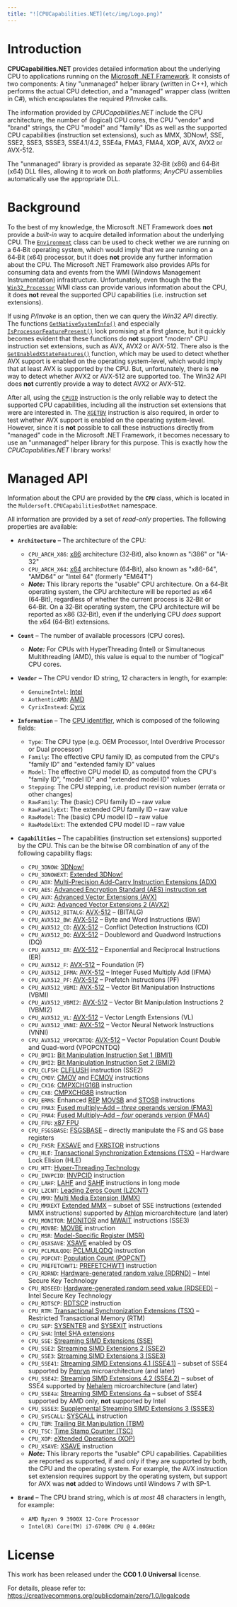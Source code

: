 ```yaml
---
title: "![CPUCapabilities.NET](etc/img/Logo.png)"
---
```



Introduction
============

**CPUCapabilities.NET** provides detailed information about the underlying CPU to applications running on the [Microsoft .NET Framework](https://en.wikipedia.org/wiki/.NET_Framework). It consists of two components: A tiny "unmanaged" helper library (written in C++), which performs the actual CPU detection, and a "managed" wrapper class (written in C#), which encapsulates the required P/Invoke calls.

The information provided by *CPUCapabilities.NET* include the CPU architecture, the number of (logical) CPU cores, the CPU "vendor" and "brand" strings, the CPU "model" and "family" IDs as well as the supported CPU capabilities (instruction set extensions), such as MMX, 3DNow!, SSE, SSE2, SSE3, SSSE3, SSE4.1/4.2, SSE4a, FMA3, FMA4, XOP, AVX, AVX2 or AVX-512.

The "unmanaged" library is provided as separate 32&#8209;Bit (x86) and 64&#8209;Bit (x64) DLL files, allowing it to work on *both* platforms; *AnyCPU* assemblies automatically use the appropriate DLL.


Background
==========

To the best of my knowledge, the Microsoft .NET Framework does **not** provide a *built-in* way to acquire detailed information about the underlying CPU. The [`Environment`](https://docs.microsoft.com/de-de/dotnet/api/system.environment?view=netframework-4.5) class can be used to check wether we are running on a 64&#8209;Bit operating system, which would imply that we are running on a 64&#8209;Bit (x64) processor, but it does **not** provide any further information about the CPU. The Microsoft .NET Framework also provides APIs for consuming data and events from the WMI (Windows Management Instrumentation) infrastructure. Unfortunately, even though the the [`Win32_Processor`](https://docs.microsoft.com/en-us/windows/win32/cimwin32prov/win32-processor) WMI class can provide various information about the CPU, it does **not** reveal the supported CPU capabilities (i.e. instruction set extensions).

If using *P/Invoke* is an option, then we can query the *Win32 API* directly. The functions [`GetNativeSystemInfo()`](https://docs.microsoft.com/en-us/windows/win32/api/sysinfoapi/nf-sysinfoapi-getnativesysteminfo) and especially [`IsProcessorFeaturePresent()`](https://docs.microsoft.com/en-us/windows/win32/api/processthreadsapi/nf-processthreadsapi-isprocessorfeaturepresent) look promising at a first glance, but it quickly becomes evident that these functions do **not** support "modern" CPU instruction set extensions, such as AVX, AVX2 or AVX-512. There also is the [`GetEnabledXStateFeatures()`](https://docs.microsoft.com/en-us/windows/win32/api/winbase/nf-winbase-getenabledxstatefeatures) function, which may be used to detect whether AVX support is enabled on the operating system-level, which would imply that at least AVX is supported by the CPU. But, unfortunately, there is **no** way to detect whether AVX2 or AVX-512 are supported too. The Win32 API does **not** currently provide a way to detect AVX2 or AVX-512.

After all, using the [`CPUID`](https://en.wikipedia.org/wiki/CPUID) instruction is the only reliable way to detect the supported CPU capabilities, including all the instruction set extensions that were are interested in. The [`XGETBV`](https://www.felixcloutier.com/x86/xgetbv) instruction is also required, in order to test whether AVX support is enabled on the operating system-level. However, since it is **not** possible to call these instructions directly from "managed" code in the Microsoft .NET Framework, it becomes necessary to use an "unmanaged" helper library for this purpose. This is exactly how the *CPUCapabilities.NET* library works!


Managed API
===========

Information about the CPU are provided by the **`CPU`** class, which is located in the `Muldersoft.CPUCapabilitiesDotNet` namespace.

All information are provided by a set of *read-only* properties. The following properties are available:

* **`Architecture`** &ndash; The architecture of the CPU:
  * `CPU_ARCH_X86`: [x86](https://en.wikipedia.org/wiki/IA-32) architecture (32&#8209;Bit), also known as "i386" or "IA-32"
  * `CPU_ARCH_X64`: [x64](https://en.wikipedia.org/wiki/X86-64) architecture (64&#8209;Bit), also known as "x86-64", "AMD64" or "Intel 64" (formerly "EM64T")
  * ***Note:*** This library reports the "usable" CPU architecture. On a 64&#8209;Bit operating system, the CPU architecture will be reported as x64 (64&#8209;Bit), regardless of whether the current process is 32&#8209;Bit or 64&#8209;Bit. On a 32&#8209;Bit operating system, the CPU architecture will be reported as x86 (32&#8209;Bit), even if the underlying CPU *does* support the x64 (64&#8209;Bit) extensions.

* **`Count`** &ndash; The number of available processors (CPU cores).  
  *  ***Note:*** For CPUs with HyperThreading (Intel) or Simultaneous Multithreading (AMD), this value is equal to the number of "logical" CPU cores.

* **`Vendor`** &ndash; The CPU vendor ID string, 12 characters in length, for example:
  * `GenuineIntel`: [Intel](https://en.wikipedia.org/wiki/Intel)
  * `AuthenticAMD`: [AMD](https://en.wikipedia.org/wiki/Advanced_Micro_Devices)
  * `CyrixInstead`: [Cyrix](https://en.wikipedia.org/wiki/Cyrix)

* **`Information`** &ndash; The [CPU identifier](https://en.wikipedia.org/wiki/CPUID#EAX=1:_Processor_Info_and_Feature_Bits), which is composed of the following fields:
  * `Type`: The CPU type (e.g. OEM Processor, Intel Overdrive Processor or Dual processor)
  * `Family`: The effective CPU family ID, as computed from the CPU's "family ID" and "extended family ID" values
  * `Model`: The effective CPU model ID, as computed from the CPU's "family ID", "model ID" and "extended model ID" values
  * `Stepping`: The CPU stepping, i.e. product revision number (errata or other changes)
  * `RawFamily`: The (basic) CPU family ID &ndash; raw value
  * `RawFamilyExt`: The extended CPU family ID  &ndash; raw value
  * `RawModel`: The (basic) CPU model ID &ndash; raw value
  * `RawModelExt`: The extended CPU model ID &ndash; raw value

* **`Capabilities`** &ndash; The capabilities  (instruction set extensions) supported by the CPU. This can be the bitwise OR combination of any of the following capability flags:
  * `CPU_3DNOW`: [3DNow!](https://en.wikipedia.org/wiki/3DNow!)
  * `CPU_3DNOWEXT`: [Extended 3DNow!](https://en.wikipedia.org/wiki/3DNow!#3DNow_extensions)
  * `CPU_ADX`: [Multi-Precision Add-Carry Instruction Extensions (ADX)](https://en.wikipedia.org/wiki/Intel_ADX)
  * `CPU_AES`: [Advanced Encryption Standard (AES) instruction set](https://en.wikipedia.org/wiki/AES_instruction_set)
  * `CPU_AVX`: [Advanced Vector Extensions (AVX)](https://en.wikipedia.org/wiki/Advanced_Vector_Extensions)
  * `CPU_AVX2`: [Advanced Vector Extensions 2 (AVX2)](https://en.wikipedia.org/wiki/Advanced_Vector_Extensions#Advanced_Vector_Extensions_2)
  * `CPU_AVX512_BITALG`: [AVX-512](https://en.wikipedia.org/wiki/AVX-512#Instruction_set) &ndash; (BITALG)
  * `CPU_AVX512_BW`: [AVX-512](https://en.wikipedia.org/wiki/AVX-512#Instruction_set) &ndash; Byte and Word Instructions (BW)
  * `CPU_AVX512_CD`: [AVX-512](https://en.wikipedia.org/wiki/AVX-512#Instruction_set) &ndash; Conflict Detection Instructions (CD)
  * `CPU_AVX512_DQ`: [AVX-512](https://en.wikipedia.org/wiki/AVX-512#Instruction_set) &ndash; Doubleword and Quadword Instructions (DQ)
  * `CPU_AVX512_ER`: [AVX-512](https://en.wikipedia.org/wiki/AVX-512#Instruction_set) &ndash; Exponential and Reciprocal Instructions (ER)
  * `CPU_AVX512_F`: [AVX-512](https://en.wikipedia.org/wiki/AVX-512#Instruction_set) &ndash; Foundation (F)
  * `CPU_AVX512_IFMA`: [AVX-512](https://en.wikipedia.org/wiki/AVX-512#Instruction_set) &ndash; Integer Fused Multiply Add (IFMA)
  * `CPU_AVX512_PF`: [AVX-512](https://en.wikipedia.org/wiki/AVX-512#Instruction_set) &ndash; Prefetch Instructions (PF)
  * `CPU_AVX512_VBMI`: [AVX-512](https://en.wikipedia.org/wiki/AVX-512#Instruction_set) &ndash; Vector Bit Manipulation Instructions (VBMI)
  * `CPU_AVX512_VBMI2`: [AVX-512](https://en.wikipedia.org/wiki/AVX-512#Instruction_set) &ndash; Vector Bit Manipulation Instructions 2 (VBMI2)
  * `CPU_AVX512_VL`: [AVX-512](https://en.wikipedia.org/wiki/AVX-512#Instruction_set) &ndash; Vector Length Extensions (VL)
  * `CPU_AVX512_VNNI`: [AVX-512](https://en.wikipedia.org/wiki/AVX-512#Instruction_set) &ndash; Vector Neural Network Instructions (VNNI)
  * `CPU_AVX512_VPOPCNTDQ`: [AVX-512](https://en.wikipedia.org/wiki/AVX-512#Instruction_set) &ndash; Vector Population Count Double and Quad-word (VPOPCNTDQ)
  * `CPU_BMI1`: [Bit Manipulation Instruction Set 1 (BMI1)](https://en.wikipedia.org/wiki/Bit_manipulation_instruction_set#BMI1_(Bit_Manipulation_Instruction_Set_1))
  * `CPU_BMI2`: [Bit Manipulation Instruction Set 2 (BMI2)](https://en.wikipedia.org/wiki/Bit_manipulation_instruction_set#BMI2_(Bit_Manipulation_Instruction_Set_2))
  * `CPU_CLFSH`: [CLFLUSH](https://www.felixcloutier.com/x86/clflush) instruction (SSE2)
  * `CPU_CMOV`: [CMOV](https://www.felixcloutier.com/x86/cmovcc) and [FCMOV](https://en.wikipedia.org/wiki/FCMOV) instructions
  * `CPU_CX16`: [CMPXCHG16B](https://www.felixcloutier.com/x86/cmpxchg8b:cmpxchg16b) instruction
  * `CPU_CX8`: [CMPXCHG8B](https://www.felixcloutier.com/x86/cmpxchg8b:cmpxchg16b) instruction
  * `CPU_ERMS`: Enhanced [REP](https://www.felixcloutier.com/x86/rep:repe:repz:repne:repnz) [MOVSB](https://www.felixcloutier.com/x86/movs:movsb:movsw:movsd:movsq) and [STOSB](https://www.felixcloutier.com/x86/stos:stosb:stosw:stosd:stosq) instructions
  * `CPU_FMA3`: [Fused multiply–Add &ndash; *three* operands version (FMA3)](https://en.wikipedia.org/wiki/FMA_instruction_set#FMA3_instruction_set)
  * `CPU_FMA4`: [Fused Multiply–Add &ndash; *four* operands version (FMA4)](https://en.wikipedia.org/wiki/FMA_instruction_set#FMA4_instruction_set)
  * `CPU_FPU`: [x87 FPU](https://en.wikipedia.org/wiki/X87)
  * `CPU_FSGSBASE`: [FSGSBASE](https://lwn.net/Articles/821723/) &ndash; directly manipulate the FS and GS base registers
  * `CPU_FXSR`: [FXSAVE](https://www.felixcloutier.com/x86/fxsave) and [FXRSTOR](https://www.felixcloutier.com/x86/fxrstor) instructions
  * `CPU_HLE`: [Transactional Synchronization Extensions (TSX)](https://en.wikipedia.org/wiki/Transactional_Synchronization_Extensions) &ndash; Hardware Lock Elision (HLE)
  * `CPU_HTT`: [Hyper-Threading Technology](https://en.wikipedia.org/wiki/Hyper-threading)
  * `CPU_INVPCID`: [INVPCID](https://www.felixcloutier.com/x86/invpcid) instruction
  * `CPU_LAHF`: [LAHF](https://www.felixcloutier.com/x86/lahf) and [SAHF](https://www.felixcloutier.com/x86/sahf) instructions in long mode
  * `CPU_LZCNT`: [Leading Zeros Count (LZCNT)](https://en.wikipedia.org/wiki/Bit_manipulation_instruction_set#ABM_(Advanced_Bit_Manipulation))
  * `CPU_MMX`: [Multi Media Extension (MMX)](https://en.wikipedia.org/wiki/MMX_(instruction_set))
  * `CPU_MMXEXT` [Extended MMX](https://en.wikipedia.org/wiki/Extended_MMX) &ndash; subset of SSE instructions (extended MMX instructions) supported by [Athlon](https://en.wikipedia.org/wiki/Athlon) microarchitecture (and later)
  * `CPU_MONITOR`: [MONITOR](https://www.felixcloutier.com/x86/monitor) and [MWAIT](https://www.felixcloutier.com/x86/mwait) instructions (SSE3)
  * `CPU_MOVBE`: [MOVBE](https://www.felixcloutier.com/x86/movbe) instruction
  * `CPU_MSR`: [Model-Specific Register (MSR)](https://en.wikipedia.org/wiki/Model-specific_register)
  * `CPU_OSXSAVE`: [XSAVE](https://www.felixcloutier.com/x86/xsave) enabled by OS 
  * `CPU_PCLMULQDQ`: [PCLMULQDQ](https://en.wikipedia.org/wiki/CLMUL_instruction_set) instruction
  * `CPU_POPCNT`: [Population Count (POPCNT)](https://en.wikipedia.org/wiki/Bit_manipulation_instruction_set#ABM_(Advanced_Bit_Manipulation))
  * `CPU_PREFETCHWT1`: [PREFETCHWT1](https://www.felixcloutier.com/x86/prefetchwt1) instruction
  * `CPU_RDRND`: [Hardware-generated random value (RDRND)](https://en.wikipedia.org/wiki/RDRAND) &ndash; Intel Secure Key Technology
  * `CPU_RDSEED`: [Hardware-generated random seed value (RDSEED)](https://software.intel.com/content/www/us/en/develop/blogs/the-difference-between-rdrand-and-rdseed.html) &ndash; Intel Secure Key Technology
  * `CPU_RDTSCP`: [RDTSCP](https://www.felixcloutier.com/x86/rdtscp) instruction
  * `CPU_RTM`: [Transactional Synchronization Extensions (TSX)](https://en.wikipedia.org/wiki/Transactional_Synchronization_Extensions) &ndash; Restricted Transactional Memory (RTM)
  * `CPU_SEP`: [SYSENTER](https://www.felixcloutier.com/x86/sysenter) and [SYSEXIT](https://www.felixcloutier.com/x86/sysexit) instructions
  * `CPU_SHA`: [Intel SHA extensions](https://en.wikipedia.org/wiki/Intel_SHA_extensions)
  * `CPU_SSE`: [Streaming SIMD Extensions (SSE)](https://en.wikipedia.org/wiki/Streaming_SIMD_Extensions)
  * `CPU_SSE2`: [Streaming SIMD Extensions 2 (SSE2)](https://en.wikipedia.org/wiki/SSE2)
  * `CPU_SSE3`: [Streaming SIMD Extensions 3 (SSE3)](https://en.wikipedia.org/wiki/SSE3)
  * `CPU_SSE41`: [Streaming SIMD Extensions 4.1 (SSE4.1)](https://en.wikipedia.org/wiki/SSE4#SSE4.1) &ndash; subset of SSE4 supported by [Penryn](https://en.wikipedia.org/wiki/Intel_Core_2#Penryn) microarchitecture (and later)
  * `CPU_SSE42`: [Streaming SIMD Extensions 4.2 (SSE4.2)](https://en.wikipedia.org/wiki/SSE4#SSE4.2) &ndash; subset of SSE4 supported by [Nehalem](https://en.wikipedia.org/wiki/Nehalem_(microarchitecture)) microarchitecture (and later)
  * `CPU_SSE4a`: [Streaming SIMD Extensions 4a](https://en.wikipedia.org/wiki/SSE4#SSE4a) &ndash; subset of SSE4 supported by AMD only, **not** supported by Intel
  * `CPU_SSSE3`: [Supplemental Streaming SIMD Extensions 3 (SSSE3)](https://en.wikipedia.org/wiki/SSSE3)
  * `CPU_SYSCALL`: [SYSCALL](https://www.felixcloutier.com/x86/syscall) instruction
  * `CPU_TBM`: [Trailing Bit Manipulation (TBM)](https://en.wikipedia.org/wiki/Bit_manipulation_instruction_set#TBM)
  * `CPU_TSC`: [Time Stamp Counter (TSC)](https://en.wikipedia.org/wiki/Time_Stamp_Counter)
  * `CPU_XOP`: [eXtended Operations (XOP)](https://en.wikipedia.org/wiki/XOP_instruction_set)
  * `CPU_XSAVE`: [XSAVE](https://www.felixcloutier.com/x86/xsave) instruction
  * ***Note:*** This library reports the "usable" CPU capabilities. Capabilities are reported as supported, if and only if they are supported by both, the CPU and the operating system. For example, the AVX instruction set extension requires support by the operating system, but support for AVX was **not** added to Windows until Windows 7 with SP-1.

* **`Brand`** &ndash; The CPU brand string, which is *at most* 48 characters in length, for example:
  * `AMD Ryzen 9 3900X 12-Core Processor`
  * `Intel(R) Core(TM) i7-6700K CPU @ 4.00GHz`


License
=======

This work has been released under the **CC0 1.0 Universal** license.

For details, please refer to:  
<https://creativecommons.org/publicdomain/zero/1.0/legalcode>
